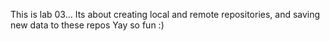 This is lab 03...
Its about creating local and remote repositories, and saving new data to these repos
Yay so fun :)
